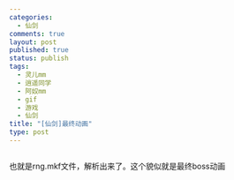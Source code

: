 ```yaml
--- 
categories: 
  - 仙剑
comments: true
layout: post
published: true
status: publish
tags: 
  - 灵儿mm
  - 逍遥同学
  - 阿奴mm
  - gif
  - 游戏
  - 仙剑
title: "[仙剑]最终动画"
type: post
---
```

<img src="http://python-pal.googlecode.com/files/boss%E5%8A%A8%E7%94%BB.gif" border="0" alt="">

也就是rng.mkf文件，解析出来了。这个貌似就是最终boss动画
